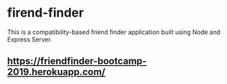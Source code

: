 # firend-finder

This is a compatibility-based friend finder application built using Node and Express Server.

## https://friendfinder-bootcamp-2019.herokuapp.com/


